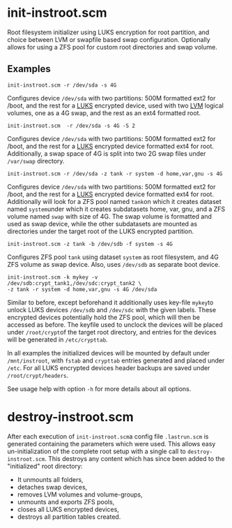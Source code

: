 # init-instroot.scm

Root filesystem initializer using LUKS encryption for root partition, and choice between LVM or swapfile based swap configuration. Optionally allows for using a ZFS pool for custom root directories and swap volume.

## Examples

    init-instroot.scm -r /dev/sda -s 4G

Configures device `/dev/sda` with two partitions: 500M formatted ext2 for /boot, and the rest for a [LUKS](https://en.wikipedia.org/wiki/Linux_Unified_Key_Setup) encrypted device, used with two [LVM](https://en.wikipedia.org/wiki/Logical_volume_management) logical volumes, one as a 4G swap, and the rest as an ext4 formatted root.

    init-instroot.scm  -r /dev/sda -s 4G -S 2

Configures device `/dev/sda` with two partitions: 500M formatted ext2 for /boot, and the rest for a [LUKS](https://en.wikipedia.org/wiki/Linux_Unified_Key_Setup) encrypted device formatted ext4 for root. Additionally, a swap space of 4G is split into two 2G swap files under `/var/swap` directory.

    init-instroot.scm -r /dev/sda -z tank -r system -d home,var,gnu -s 4G

Configures device `/dev/sda` with two partitions: 500M formatted ext2 for /boot, and the rest for a [LUKS](https://en.wikipedia.org/wiki/Linux_Unified_Key_Setup) encrypted device formatted ext4 for root. Additionally will look for a ZFS pool named `tank`on which it creates dataset named `system`under which it creates subdatasets home, var, gnu, and a ZFS volume named `swap` with size of 4G. The swap volume is formatted and used as swap device, while the other subdatasets are mounted as directories under the target root of the LUKS encrypted partition. 

    init-instroot.scm -z tank -b /dev/sdb -f system -s 4G

Configures ZFS pool `tank` using dataset `system` as root filesystem, and 4G ZFS volume as swap device. Also, uses `/dev/sdb` as separate boot device.

    init-instroot.scm -k mykey -v /dev/sdb:crypt_tank1,/dev/sdc:crypt_tank2 \
    -z tank -r system -d home,var,gnu -s 4G /dev/sda

Similar to before, except beforehand it additionally uses key-file `mykey`to unlock LUKS devices `/dev/sdb` and `/dev/sdc` with the given labels. These encrypted devices potentially hold the ZFS pool, which will then be accessed as before. The keyfile used to unclock the devices will be placed under `/root/crypt`of the target root directory, and entries for the devices will be generated in `/etc/crypttab`.

In all examples the initialized devices will be mounted by default under `/mnt/instroot`, with `fstab` and `crypttab` entries generated and placed under `/etc`. For all LUKS encrypted devices header backups are saved under `/root/crypt/headers`.

See usage help with option `-h` for more details about all options.

# destroy-instroot.scm

After each execution of `init-instroot.scm`a config file `.lastrun.scm` is generated containing the parameters which were used. This allows easy un-initialization of the complete root setup with a single call to `destroy-instroot.scm`. This destroys any content which has since been added to the "initialized" root directory:
  * It unmounts all folders,
  * detaches swap devices,
  * removes LVM volumes and volume-groups,
  * unmounts and exports ZFS pools,
  * closes all LUKS encrypted devices,
  * destroys all partition tables created.

